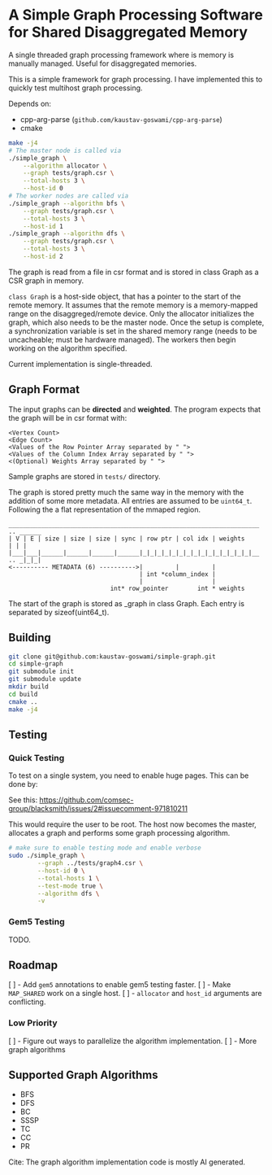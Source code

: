 # A Simple Graph Processing Software for Shared Disaggregated Memory

A single threaded graph processing framework where is memory is manually
managed.
Useful for disaggregated memories.

This is a simple framework for graph processing.
I have implemented this to quickly test multihost graph processing.

Depends on:
* cpp-arg-parse (`github.com/kaustav-goswami/cpp-arg-parse`)
* cmake

```sh
make -j4
# The master node is called via
./simple_graph \
    --algorithm allocator \
    --graph tests/graph.csr \
    --total-hosts 3 \
    --host-id 0
# The worker nodes are called via
./simple_graph --algorithm bfs \
    --graph tests/graph.csr \
    --total-hosts 3 \
    --host-id 1
./simple_graph --algorithm dfs \
    --graph tests/graph.csr \
    --total-hosts 3 \
    --host-id 2
```

The graph is read from a file in csr format and is stored in class Graph as a
CSR graph in memory.

`class Graph` is a host-side object, that has a pointer to the start of the
remote memory.
It assumes that the remote memory is a memory-mapped range on the
disaggreged/remote device.
Only the allocator initializes the graph, which also needs to be the master
node.
Once the setup is complete, a synchronization variable is set in the shared
memory range (needs to be uncacheable; must be hardware managed).
The workers then begin working on the algorithm specified.

Current implementation is single-threaded.

## Graph Format

The input graphs can be **directed** and **weighted**.
The program expects that the graph will be in csr format with:
```
<Vertex Count>
<Edge Count>
<Values of the Row Pointer Array separated by " ">
<Values of the Column Index Array separated by " ">
<(Optional) Weights Array separated by " ">
```

Sample graphs are stored in `tests/` directory.

The graph is stored pretty much the same way in the memory with the addition
of some more metadata.
All entries are assumed to be `uint64_t`.
Following the a flat representation of the mmaped region.
```
_____________________________________________________________________ .. ______
| V | E | size | size | size | sync | row ptr | col idx | weights         | | |
|___|___|______|______|______|______|_|_|_|_|_|_|_|_|_|_|_|_|_|_|_|__ .. _|_|_|
<---------- METADATA (6) ---------->|         |         |
                                    | int *column_index |
                                    |                   |
                            int* row_pointer        int * weights
```

The start of the graph is stored as _graph in class Graph.
Each entry is separated by sizeof(uint64_t).

## Building

```sh
git clone git@github.com:kaustav-goswami/simple-graph.git
cd simple-graph
git submodule init
git submodule update
mkdir build
cd build
cmake ..
make -j4
```

## Testing

### Quick Testing

To test on a single system, you need to enable huge pages.
This can be done by:

See this: https://github.com/comsec-group/blacksmith/issues/2#issuecomment-971810211

This would require the user to be root.
The host now becomes the master, allocates a graph and performs some graph
processing algorithm.

```sh
# make sure to enable testing mode and enable verbose
sudo ./simple_graph \
        --graph ../tests/graph4.csr \
        --host-id 0 \
        --total-hosts 1 \
        --test-mode true \
        --algorithm dfs \
        -v
```
### Gem5 Testing

TODO.

## Roadmap

[ ] - Add `gem5` annotations to enable gem5 testing faster.
[ ] - Make `MAP_SHARED` work on a single host.
[ ] - `allocator` and `host_id` arguments are conflicting.

### Low Priority

[ ] - Figure out ways to parallelize the algorithm implementation.
[ ] - More graph algorithms

## Supported Graph Algorithms

* BFS
* DFS
* BC
* SSSP
* TC
* CC
* PR

Cite: The graph algorithm implementation code is mostly AI generated.
